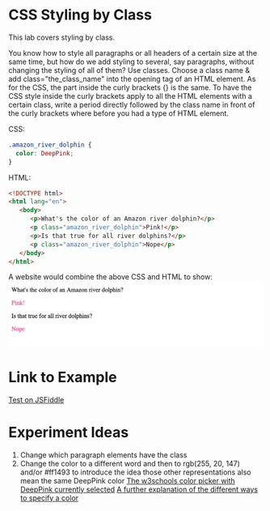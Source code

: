 # CSS Styling by Class

This lab covers styling by class. 

You know how to style all paragraphs or all headers of a certain size at the same time, but how do we add styling to several, say paragraphs, without changing the styling of all of them? Use classes. Choose a class name & add class="the_class_name" into the opening tag of an HTML element. As for the CSS, the part inside the curly brackets {} is the same. To have the CSS style inside the curly brackets apply to all the HTML elements with a certain class, write a period directly followed by the class name in front of the curly brackets where before you had a type of HTML element.

CSS:
```css
.amazon_river_dolphin {
  color: DeepPink;
}
``` 

HTML:
```html
<!DOCTYPE html>
<html lang="en">
   <body>
      <p>What's the color of an Amazon river dolphin?</p>
      <p class="amazon_river_dolphin">Pink!</p>
      <p>Is that true for all river dolphins?</p>
      <p class="amazon_river_dolphin">Nope</p>
   </body>
</html>
```

A website would combine the above CSS and HTML to show:  
![HTML/CSS example of styling by class](./img/04-example_with_dolphin_class.png)

# Link to Example

[Test on JSFiddle](https://jsfiddle.net/k_staple/57v6f2ba/11/)



# Experiment Ideas
1. Change which paragraph elements have the class
2. Change the color to a different word and then to rgb(255, 20, 147) and/or #ff1493 to introduce the idea those other representations also mean the same DeepPink color
   [The w3schools color picker with DeepPink currently selected](https://www.w3schools.com/colors/colors_picker.asp?colorhex=FF1493)
   [A further explanation of the different ways to specify a color](https://www.w3schools.com/colors/default.asp)
